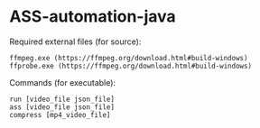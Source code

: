 # ASS-automation-java

Required external files (for source):

    ffmpeg.exe (https://ffmpeg.org/download.html#build-windows)
    ffprobe.exe (https://ffmpeg.org/download.html#build-windows)

Commands (for executable):

    run [video_file json_file]
    ass [video_file json_file]
    compress [mp4_video_file]
